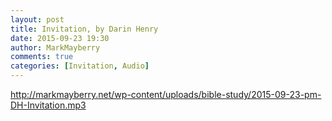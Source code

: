 ```yaml
---
layout: post
title: Invitation, by Darin Henry
date: 2015-09-23 19:30
author: MarkMayberry
comments: true
categories: [Invitation, Audio]
---
```

http://markmayberry.net/wp-content/uploads/bible-study/2015-09-23-pm-DH-Invitation.mp3
